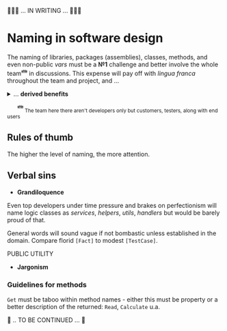 
🚧🚧🚧 ... IN WRITING ... 🚧🚧🚧

# Naming in software design

The naming of libraries, packages (assemblies), classes, methods, and even non-public _vars_ must be a **№1** challenge and better involve the whole team<sup>:family:</sup> in discussions. This expense will pay off with *lingua franca* throughout the team and project, and ...
<details>
  <summary>... <b>derived benefits</b></summary>
  
+ common comprehension of a domain, collaboration, and indeed bound team,
+ genuine design and self-descriptive code,
+ inspiration for behavior/domain-driven design,
+ escape from heaps of reqs, specs, DoU, and meetings protocols - hard to follow but easy to misunderstand or forget (but mostly neglected),
+ reduced efforts to get into a project for newcomers,
+ comfy navigation within the source code (with an IDE's explorer or CTRL+F).

 ---
 
</details>

&nbsp;&nbsp;&nbsp;&nbsp;&nbsp;&nbsp;<sup>:family:</sup><sub> The team here there aren't developers only but customers, testers, along with end users</sub>

## Rules of thumb

The higher the level of naming, the more attention.

## Verbal sins

- **Grandiloquence** 

Even top developers under time pressure and brakes on perfectionism will name logic classes as *services*, *helpers*, *utils*, *handlers* but would 
be barely proud of that.

General words will sound vague if not bombastic unless established in the domain. Compare florid `[Fact]` to modest `[TestCase]`. 

PUBLIC UTILITY

- **Jargonism**

### Guidelines for methods

`Get` must be taboo within method names - either this must be property or a better description of the returned: `Read`, `Calculate` u.a.

🚧 .. TO BE CONTINUED ... 🚧
